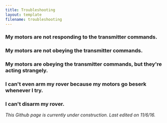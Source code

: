 ```yaml
---
title: Troubleshooting
layout: template
filename: troubleshooting
---
```


### My motors are not responding to the transmitter commands.

### My motors are not obeying the transmitter commands.

### My motors are obeying the transmitter commands, but they're acting strangely.

### I can't even arm my rover because my motors go beserk whenever I try.

### I can't disarm my rover.

*This Github page is currently under construction. Last edited on 11/6/16.*

